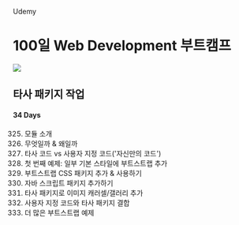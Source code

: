 Udemy

# 100일 Web Development 부트캠프

[<img src="https://img.shields.io/badge/github-%23121011.svg?style=for-the-badge&logo=github&logoColor=white" />](https://github.com/academind/100-days-of-web-development/)

## 타사 패키지 작업

#### 34 Days

325. 모듈 소개
326. 무엇일까 & 왜일까
327. 타사 코드 vs 사용자 지정 코드('자신만의 코드')
328. 첫 번째 예제: 일부 기본 스타일에 부트스트랩 추가
329. 부트스트랩 CSS 패키지 추가 & 사용하기
330. 자바 스크립트 패키지 추가하기
331. 타사 패키지로 이미지 캐러셀/갤러리 추가
332. 사용자 지정 코드와 타사 패키지 결합
333. 더 많은 부트스트랩 예제
